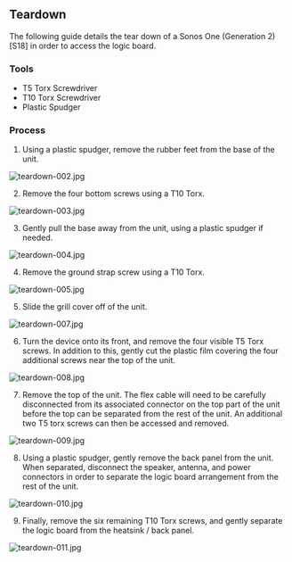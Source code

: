 ## Teardown

The following guide details the tear down of a Sonos One (Generation 2) [S18]
in order to access the logic board.

### Tools

* T5 Torx Screwdriver
* T10 Torx Screwdriver
* Plastic Spudger

### Process

1. Using a plastic spudger, remove the rubber feet from the base of the unit.

![teardown-002.jpg](./images/photographs/teardown-002.jpg?raw=true)

2. Remove the four bottom screws using a T10 Torx.

![teardown-003.jpg](./images/photographs/teardown-003.jpg?raw=true)

3. Gently pull the base away from the unit, using a plastic spudger if needed.

![teardown-004.jpg](./images/photographs/teardown-004.jpg?raw=true)

4. Remove the ground strap screw using a T10 Torx.

![teardown-005.jpg](./images/photographs/teardown-005.jpg?raw=true)

5. Slide the grill cover off of the unit.

![teardown-007.jpg](./images/photographs/teardown-007.jpg?raw=true)

6. Turn the device onto its front, and remove the four visible T5 Torx
screws. In addition to this, gently cut the plastic film covering the
four additional screws near the top of the unit.

![teardown-008.jpg](./images/photographs/teardown-008.jpg?raw=true)

7. Remove the top of the unit. The flex cable will need to be carefully
disconnected from its associated connector on the top part of the unit
before the top can be separated from the rest of the unit. An additional
two T5 torx screws can then be accessed and removed.

![teardown-009.jpg](./images/photographs/teardown-009.jpg?raw=true)

8. Using a plastic spudger, gently remove the back panel from the unit.
When separated, disconnect the speaker, antenna, and power connectors in
order to separate the logic board arrangement from the rest of the unit.

![teardown-010.jpg](./images/photographs/teardown-010.jpg?raw=true)

9. Finally, remove the six remaining T10 Torx screws, and gently separate
the logic board from the heatsink / back panel.

![teardown-011.jpg](./images/photographs/teardown-011.jpg?raw=true)
